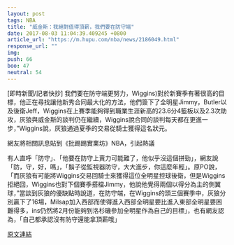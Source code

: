 ```yaml
---
layout: post
tags: NBA
title: "威金斯：我絕對值得頂薪，我們要在防守端"
date: 2017-08-03 11:04:39.409245 +0800
article_url: "https://m.hupu.com/nba/news/2186049.html"
response_url: ""
img: 
push: 66
boo: 47
neutral: 54
---
```


[即時新聞/記者快抄] 我們要在防守端更努力，Wiggins)對於新賽季有著很高的目標，他正在尋找讓他新秀合同最大化的方法，他們簽下了全明星Jimmy，Butler以及後衛Jeff，Wiggins在上賽季能夠得到職業生涯新高的23.6分4籃板以及2.3次助攻，灰狼與威金斯的談判仍在繼續，Wiggins說合同的談判每天都在更進一步，”Wiggins說，灰狼通過夏季的交易從騎士獲得這名狀元。

網友將相關訊息貼到《批踢踢實業坊》NBA，引起熱議

有人直呼「防守」、「他要在防守上賣力可能難了，他似乎沒這個拼勁」，網友說「防，守，好，嗎」，「鬍子從監視器防守，大大進步，你這麼年輕」。原PO說，「而灰狼有可能將Wiggins交易回騎士來獲得這位全明星控球後衛，但是Wiggins拒絕回，Wiggins也對下個賽季搭檔Jimmy，他說他覺得兩個以得分為主的側翼球，”當談到灰狼的優缺點時說道，在防守端，在Wiggins的頭三個賽季中，灰狼分別贏下了16場，Milsap加入西部而使得進入西部全明星要比進入東部全明星要困難得多，ins仍然將2月份能夠到洛杉磯參加全明星作為自己的目標」，也有網友認為，「自己都承認沒有防守還能拿頂薪哦」

<a href = "https://www.ptt.cc/bbs/NBA/M.1501237567.A.9E0.html">原文連結</a>

